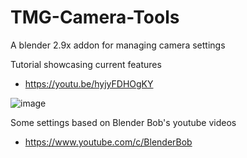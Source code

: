 # TMG-Camera-Tools
A blender 2.9x addon for managing camera settings

Tutorial showcasing current features
* https://youtu.be/hyjyFDHOgKY

![image](https://user-images.githubusercontent.com/11281480/133680622-e6c9c39f-8c2c-4e30-afea-c2073f7fdc69.png)

Some settings based on Blender Bob's youtube videos
* https://www.youtube.com/c/BlenderBob
